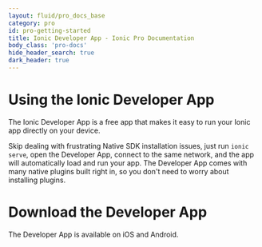 ```yaml
---
layout: fluid/pro_docs_base
category: pro
id: pro-getting-started
title: Ionic Developer App - Ionic Pro Documentation
body_class: 'pro-docs'
hide_header_search: true
dark_header: true
---
```


# Using the Ionic Developer App

The Ionic Developer App is a free app that makes it easy to run your Ionic app directly on your device.

Skip dealing with frustrating Native SDK installation issues, just run `ionic serve`, open the Developer App, connect to the same network, and the app will automatically load
and run your app. The Developer App comes with many native plugins built right in, so you don't need to worry about installing plugins.

# Download the Developer App

The Developer App is available on iOS and Android.
